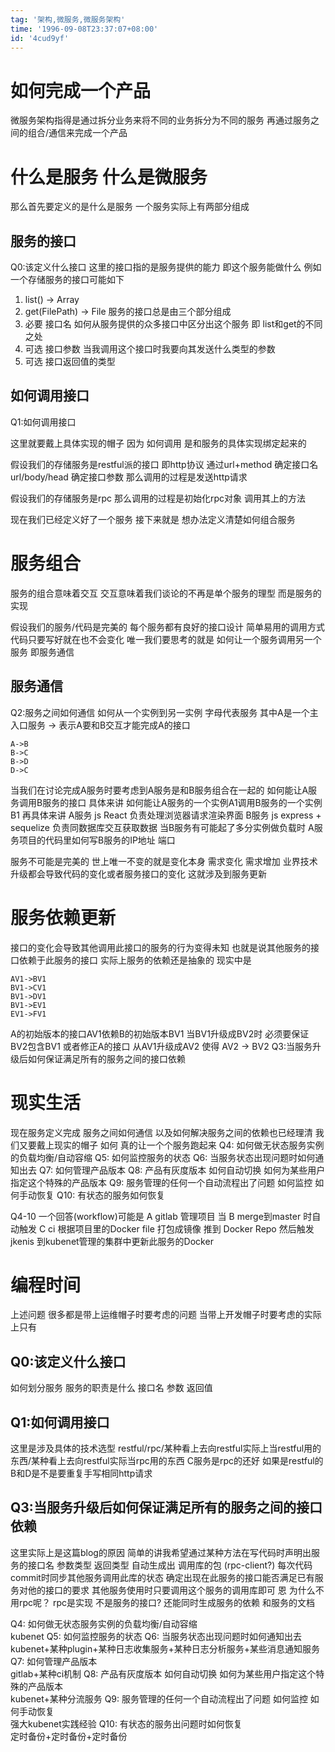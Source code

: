 ```yaml
---
tag: '架构,微服务,微服务架构'
time: '1996-09-08T23:37:07+08:00'
id: '4cud9yf'
---
```


# 如何完成一个产品
微服务架构指得是通过拆分业务来将不同的业务拆分为不同的服务 再通过服务之间的组合/通信来完成一个产品
# 什么是服务 什么是微服务
那么首先要定义的是什么是服务
一个服务实际上有两部分组成
## 服务的接口 
Q0:该定义什么接口
这里的接口指的是服务提供的能力 即这个服务能做什么
例如一个存储服务的接口可能如下
1. list() -> Array<FilePath>
2. get(FilePath) -> File
服务的接口总是由三个部分组成
1. 必要 接口名 如何从服务提供的众多接口中区分出这个服务 即 list和get的不同之处
2. 可选 接口参数 当我调用这个接口时我要向其发送什么类型的参数
3. 可选 接口返回值的类型
## 如何调用接口
Q1:如何调用接口

这里就要戴上具体实现的帽子 因为 如何调用 是和服务的具体实现绑定起来的

假设我们的存储服务是restful派的接口 即http协议 通过url+method 确定接口名 url/body/head 确定接口参数
那么调用的过程是发送http请求

假设我们的存储服务是rpc
那么调用的过程是初始化rpc对象 调用其上的方法


现在我们已经定义好了一个服务 接下来就是 想办法定义清楚如何组合服务

# 服务组合
服务的组合意味着交互 交互意味着我们谈论的不再是单个服务的理型 而是服务的实现

假设我们的服务/代码是完美的 每个服务都有良好的接口设计 简单易用的调用方式 代码只要写好就在也不会变化 唯一我们要思考的就是 如何让一个服务调用另一个服务 即服务通信
## 服务通信
Q2:服务之间如何通信 如何从一个实例到另一实例
字母代表服务 其中A是一个主入口服务 -> 表示A要和B交互才能完成A的接口 
```
A->B 
B->C
B->D
D->C
```
当我们在讨论完成A服务时要考虑到A服务是和B服务组合在一起的 如何能让A服务调用B服务的接口
具体来讲 如何能让A服务的一个实例A1调用B服务的一个实例B1
再具体来讲 A服务 js  React 负责处理浏览器请求渲染界面 B服务 js express + sequelize 负责同数据库交互获取数据
当B服务有可能起了多分实例做负载时 A服务项目的代码里如何写B服务的IP地址 端口 

服务不可能是完美的 世上唯一不变的就是变化本身 需求变化 需求增加 业界技术升级都会导致代码的变化或者服务接口的变化 这就涉及到服务更新
# 服务依赖更新
接口的变化会导致其他调用此接口的服务的行为变得未知 也就是说其他服务的接口依赖于此服务的接口
实际上服务的依赖还是抽象的 现实中是
```
AV1->BV1
BV1->CV1
BV1->DV1
BV1->EV1
EV1->FV1
```
A的初始版本的接口AV1依赖B的初始版本BV1
当BV1升级成BV2时 必须要保证BV2包含BV1 或者修正A的接口 从AV1升级成AV2 使得 AV2 -> BV2
Q3:当服务升级后如何保证满足所有的服务之间的接口依赖

# 现实生活
现在服务定义完成 服务之间如何通信 以及如何解决服务之间的依赖也已经理清 我们又要戴上现实的帽子
如何 真的让一个个服务跑起来
Q4: 如何做无状态服务实例的负载均衡/自动容缩
Q5: 如何监控服务的状态
Q6: 当服务状态出现问题时如何通知出去
Q7: 如何管理产品版本
Q8: 产品有灰度版本 如何自动切换 如何为某些用户指定这个特殊的产品版本
Q9: 服务管理的任何一个自动流程出了问题 如何监控 如何手动恢复
Q10: 有状态的服务如何恢复

Q4-10 一个回答(workflow)可能是
A gitlab 
管理项目 
当
B merge到master
时自动触发
C ci 根据项目里的Docker file 打包成镜像 推到 Docker Repo 然后触发 jkenis 到kubenet管理的集群中更新此服务的Docker


# 编程时间
上述问题 很多都是带上运维帽子时要考虑的问题 当带上开发帽子时要考虑的实际上只有
## Q0:该定义什么接口
如何划分服务 服务的职责是什么 接口名 参数 返回值
## Q1:如何调用接口
这里是涉及具体的技术选型 restful/rpc/某种看上去向restful实际上当restful用的东西/某种看上去向restful实际当rpc用的东西
C服务是rpc的还好 如果是restful的B和D是不是要重复手写相同http请求
## Q3:当服务升级后如何保证满足所有的服务之间的接口依赖
这里实际上是这篇blog的原因
简单的讲我希望通过某种方法在写代码时声明出服务的接口名 参数类型 返回类型 自动生成出 调用库的包 (rpc-client?) 每次代码commit时同步其他服务调用此库的状态 确定出现在此服务的接口能否满足已有服务对他的接口的要求 其他服务使用时只要调用这个服务的调用库即可   恩 为什么不用rpc呢？ rpc是实现 不是服务的接口? 还能同时生成服务的依赖 和服务的文档

Q4: 如何做无状态服务实例的负载均衡/自动容缩  
kubenet
Q5: 如何监控服务的状态 
Q6: 当服务状态出现问题时如何通知出去  
kubenet+某种plugin+某种日志收集服务+某种日志分析服务+某些消息通知服务  
Q7: 如何管理产品版本  
gitlab+某种ci机制
Q8: 产品有灰度版本 如何自动切换 如何为某些用户指定这个特殊的产品版本  
kubenet+某种分流服务
Q9: 服务管理的任何一个自动流程出了问题 如何监控 如何手动恢复  
强大kubenet实践经验
Q10: 有状态的服务出问题时如何恢复  
定时备份+定时备份+定时备份
